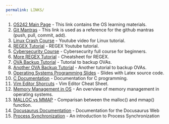 ```yaml
---
permalink: LINKS/
---
```

1. [OS242 Main Page](https://os.vlsm.org/) - This link contains the OS learning materials.
2. [Git Mantras](https://doit.vlsm.org/047.html) - This link is used as a reference for the github mantras (push, pull, commit, add).
3. [Linux Crash Course](https://youtu.be/wBp0Rb-ZJak) - Youtube video for Linux tutorial.
4. [REGEX Tutorial](https://youtu.be/bgBWp9EIlMM) - REGEX Youtube tutorial. 
5. [Cybersecurity Course](https://youtu.be/U_P23SqJaDc) - Cybersecurity full course for beginners.
6. [More REGEX Tutorial](https://regextutorial.org/) - Cheatsheet for REGEX.
7. [OVA Backup Tutorial](https://itsfoss.com/virtualbox-backup-clone/) - Tutorial to backup OVAs.
8. [Another OVA Backup Tutorial](https://docs.oracle.com/cd/E50245_01/E50251/html/vmadm-vm-backup.html) - Another tutorial to backup OVAs.
9. [Operating Systems Programming Slides](https://docos.vlsm.org/) - Slides with Latex source code.
10. [C Documentation](https://devdocs.io/c/) - Documentation for C programming.
11. [Vim Editor Shorcuts](https://www.thegeekdiary.com/basic-vi-commands-cheat-sheet/) - Vim Editor Cheat Sheet.
12. [Memory Management in OS](https://www.geeksforgeeks.org/memory-management-in-operating-system/) - An overview of memory management in operating systems.
13. [MALLOC vs MMAP](https://www.diffzy.com/article/difference-between-mmap-and-malloc-760) - Comparisan between the malloc() and mmap() function.
14. [Docusaurus Documentation](https://docusaurus.io/docs/category/guides) - Documentation for the Docusaurus Web
15. [Process Synchronization](https://www.geeksforgeeks.org/introduction-of-process-synchronization/) - An introduction to Process Synchronization
